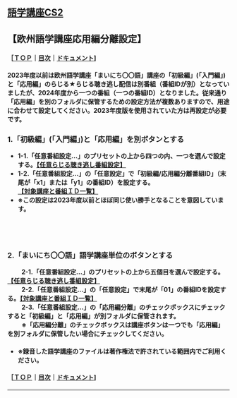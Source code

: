 ## [語学講座CS2](https://csreviser.github.io/CaptureStream2/) 
## 【欧州語学講座応用編分離設定】 　　　    
#### ［[ＴＯＰ](./)**｜**[目次](./#目次)**｜**[ドキュメント](./#ドキュメント-1)]

**2023年度以前は欧州語学講座「まいにち〇〇語」講座の「初級編」(「入門編」)と「応用編」のらじる★らじる聴き逃し配信は別番組（番組IDが別）となっていましたが、2024年度から一つの番組（一つの番組ID）となりました。従来通り「応用編」を別のフォルダに保管するための設定方法が複数ありますので、用途に合わせて設定してください。2023年度版を使用されていた方は再設定が必要です。**          

### 1.「初級編」(「入門編」)と「応用編」を別ボタンとする 
* **1-1.「任意番組設定…」のプリセットの上から四つの内、一つを選んで設定する。[【任意らじる聴き逃し番組設定】](./SETTING_COURSES)**        
* **1-2.「任意番組設定…」の「任意設定」で「初級編/応用編分離番組ID」（末尾が「x1」または「y1」の番組ID）を設定する。[【対象講座と番組ＩＤ一覧】](./courses_name)**        
* **※この設定は2023年度以前とほぼ同じ使い勝手となることを意図しています。**        
## 　　　　　  
### 2.「まいにち〇〇語」語学講座単位のボタンとする
　　    **2-1.「任意番組設定…」のプリセットの上から五個目を選んで設定する。[【任意らじる聴き逃し番組設定】](./SETTING_COURSES)**        
　　    **2-2.「任意番組設定…」の「任意設定」で末尾が「01」の番組IDを設定する。[【対象講座と番組ＩＤ一覧】](./courses_name)**        
　　    **2-3.「任意番組設定…」の「応用編分離」のチェックボックスにチェックすると「初級編」と「応用編」が別フォルダに保管されます。**        
　　    **※「応用編分離」のチェックボックスは講座ボタンは一つでも「応用編」を別フォルダに保管したい場合にチェックしてください。**  


- #### ※録音した語学講座のファイルは著作権法で許されている範囲内でご利用ください。          
#### ［[ＴＯＰ](./)**｜**[目次](./#目次)**｜**[ドキュメント](./#ドキュメント-1)] 

*** 
 <link rel="shortcut icon" type="image/x-icon" href="https://avatars.githubusercontent.com/u/46049273?v=4">
 <meta name="twitter:image:src" content="https://avatars.githubusercontent.com/u/46049273?v=4">

